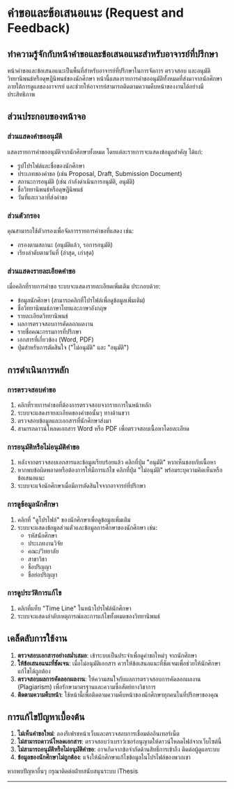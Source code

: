 # คำขอและข้อเสนอแนะ (Request and Feedback)

## ทำความรู้จักกับหน้าคำขอและข้อเสนอแนะสำหรับอาจารย์ที่ปรึกษา

หน้าคำขอและข้อเสนอแนะเป็นพื้นที่สำหรับอาจารย์ที่ปรึกษาในการจัดการ ตรวจสอบ และอนุมัติวิทยานิพนธ์หรือดุษฎีนิพนธ์ของนักศึกษา หน้านี้แสดงรายการคำขออนุมัติทั้งหมดที่ส่งมาจากนักศึกษาภายใต้การดูแลของอาจารย์ และช่วยให้อาจารย์สามารถติดตามความคืบหน้าของงานได้อย่างมีประสิทธิภาพ

## ส่วนประกอบของหน้าจอ

### ส่วนแสดงคำขออนุมัติ
แสดงรายการคำขออนุมัติจากนักศึกษาทั้งหมด โดยแต่ละรายการจะแสดงข้อมูลสำคัญ ได้แก่:
- รูปโปรไฟล์และชื่อของนักศึกษา
- ประเภทของคำขอ (เช่น Proposal, Draft, Submission Document)
- สถานะการอนุมัติ (เช่น กำลังดำเนินการอนุมัติ, อนุมัติ)
- ชื่อวิทยานิพนธ์หรือดุษฎีนิพนธ์
- วันที่และเวลาที่ส่งคำขอ

### ส่วนตัวกรอง
คุณสามารถใช้ตัวกรองเพื่อจัดการรายการคำขอที่แสดง เช่น:
- กรองตามสถานะ (อนุมัติแล้ว, รอการอนุมัติ)
- เรียงลำดับตามวันที่ (ล่าสุด, เก่าสุด)

### ส่วนแสดงรายละเอียดคำขอ
เมื่อคลิกที่รายการคำขอ ระบบจะแสดงรายละเอียดเพิ่มเติม ประกอบด้วย:
- ข้อมูลนักศึกษา (สามารถคลิกที่โปรไฟล์เพื่อดูข้อมูลเพิ่มเติม)
- ชื่อวิทยานิพนธ์ภาษาไทยและภาษาอังกฤษ
- รายละเอียดวิทยานิพนธ์
- ผลการตรวจสอบการคัดลอกผลงาน
- รายชื่อคณะกรรมการที่ปรึกษา
- เอกสารที่เกี่ยวข้อง (Word, PDF)
- ปุ่มสำหรับการตัดสินใจ ("ไม่อนุมัติ" และ "อนุมัติ")

## การดำเนินการหลัก

### การตรวจสอบคำขอ
1. คลิกที่รายการคำขอที่ต้องการตรวจสอบจากรายการในหน้าหลัก
2. ระบบจะแสดงรายละเอียดของคำขอนั้นๆ ทางด้านขวา
3. ตรวจสอบข้อมูลและเอกสารที่นักศึกษาส่งมา
4. สามารถดาวน์โหลดเอกสาร Word หรือ PDF เพื่อตรวจสอบเนื้อหาโดยละเอียด

### การอนุมัติหรือไม่อนุมัติคำขอ
1. หลังจากตรวจสอบเอกสารและข้อมูลเรียบร้อยแล้ว คลิกที่ปุ่ม "อนุมัติ" หากเห็นชอบกับเนื้อหา
2. หากพบข้อผิดพลาดหรือต้องการให้มีการแก้ไข คลิกที่ปุ่ม "ไม่อนุมัติ" พร้อมระบุความคิดเห็นหรือข้อเสนอแนะ
3. ระบบจะแจ้งนักศึกษาเมื่อมีการตัดสินใจจากอาจารย์ที่ปรึกษา

### การดูข้อมูลนักศึกษา
1. คลิกที่ "ดูโปรไฟล์" ของนักศึกษาเพื่อดูข้อมูลเพิ่มเติม
2. ระบบจะแสดงข้อมูลส่วนตัวและข้อมูลการศึกษาของนักศึกษา เช่น:
   - รหัสนักศึกษา
   - ประเภทงานวิจัย
   - คณะ/วิทยาลัย
   - สาขาวิชา
   - ชื่อปริญญา
   - ชื่อย่อปริญญา

### การดูประวัติการแก้ไข
1. คลิกที่แท็บ "Time Line" ในหน้าโปรไฟล์นักศึกษา
2. ระบบจะแสดงลำดับเหตุการณ์และการแก้ไขทั้งหมดของวิทยานิพนธ์

## เคล็ดลับการใช้งาน

1. **ตรวจสอบเอกสารอย่างสม่ำเสมอ**: เข้าระบบเป็นประจำเพื่อดูคำขอใหม่ๆ จากนักศึกษา
2. **ให้ข้อเสนอแนะที่ชัดเจน**: เมื่อไม่อนุมัติเอกสาร ควรให้ข้อเสนอแนะที่ชัดเจนเพื่อช่วยให้นักศึกษาแก้ไขได้ถูกต้อง
3. **ตรวจสอบผลการคัดลอกผลงาน**: ให้ความสนใจกับผลการตรวจสอบการคัดลอกผลงาน (Plagiarism) เพื่อรักษามาตรฐานและความซื่อสัตย์ทางวิชาการ
4. **ติดตามความคืบหน้า**: ใช้หน้านี้เพื่อติดตามความคืบหน้าของนักศึกษาทุกคนในที่ปรึกษาของคุณ

## การแก้ไขปัญหาเบื้องต้น

1. **ไม่เห็นคำขอใหม่**: ลองรีเฟรชหน้าเว็บและตรวจสอบการเชื่อมต่ออินเทอร์เน็ต
2. **ไม่สามารถดาวน์โหลดเอกสาร**: ตรวจสอบว่าเบราว์เซอร์อนุญาตให้ดาวน์โหลดไฟล์จากเว็บไซต์นี้
3. **ไม่สามารถอนุมัติหรือไม่อนุมัติคำขอ**: อาจเกิดจากข้อจำกัดด้านสิทธิ์การเข้าถึง ติดต่อผู้ดูแลระบบ
4. **ข้อมูลของนักศึกษาไม่ถูกต้อง**: แจ้งให้นักศึกษาแก้ไขข้อมูลในโปรไฟล์ของพวกเขา

หากพบปัญหาอื่นๆ กรุณาติดต่อฝ่ายสนับสนุนระบบ iThesis

---
